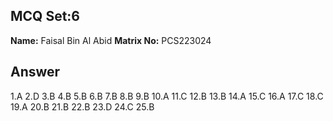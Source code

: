 ## MCQ Set:6

**Name:** 
Faisal Bin Al Abid 
**Matrix No:** PCS223024
## Answer
1.A 2.D 3.B 4.B 5.B 6.B 7.B 8.B 9.B 10.A 11.C 12.B 13.B 14.A 15.C 16.A 17.C 18.C 19.A 20.B 21.B 22.B 23.D 24.C 25.B 
